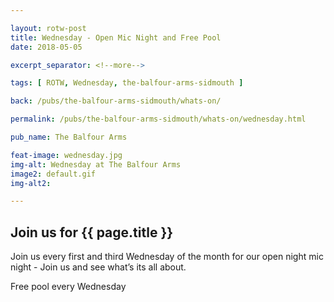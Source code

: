 ```yaml
---

layout: rotw-post
title: Wednesday - Open Mic Night and Free Pool
date: 2018-05-05

excerpt_separator: <!--more-->

tags: [ ROTW, Wednesday, the-balfour-arms-sidmouth ]

back: /pubs/the-balfour-arms-sidmouth/whats-on/

permalink: /pubs/the-balfour-arms-sidmouth/whats-on/wednesday.html

pub_name: The Balfour Arms

feat-image: wednesday.jpg
img-alt: Wednesday at The Balfour Arms
image2: default.gif
img-alt2:

---
```


<h2>Join us for {{ page.title }}</h2>
<p>Join us every first and third Wednesday of the month for our open night mic night - Join us and see what’s its all about.</p>
<p>Free pool every Wednesday</p>